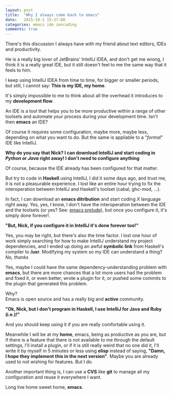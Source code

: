 ```yaml
---
layout: post
title:  "Why I always come back to emacs"
date:   2015-10-1 15:37:00
categories: emacs ide zencoding
comments: true
---
```


There's this discussion I always have with my friend about text editors, IDEs
and productivity.

He is a really big lover of JetBrains' IntelliJ IDEA, and don't get me wrong, I
think it is a really great IDE, but it still doesn't feel to me the same way
that it feels to him.

I keep using IntelliJ IDEA from time to time, for bigger or smaller periods, but
still, I cannot say: **This is my IDE, my home**.

It's simply impossible to me to think about all the overhead it introduces to my
**development flow**.

An IDE is a tool that helps you to be more productive within a range of other
toolsets and automate your process during your development time. Isn't then
**emacs** an IDE?

Of course it requires some configuration, maybe more, maybe less, depending on
what you want to do. But the same is appliable to a "*formal*" IDE like IntelliJ.

**Why do you say that Nick? I can download IntelliJ and start coding in *Python*
or *Java* right away! I don't need to configure anything**

Of course, because the IDE already has been configured for that matter.

But try to code in **Haskell** using IntelliJ, I did it some days ago, and trust
me, it is not a pleasurable experience. I lost like an entire hour trying to fix
the interoperation between IntelliJ and Haskell's toolset (cabal, ghc-mod, ...).

In fact, I can download an **emacs ditribution** and start coding *X* language
right away. Yes, yes, I know, I don't have the interoperation between the IDE and
the toolsets (or yes? See: [emacs prelude](http://batsov.com/prelude/)), but once
you configure it, it's simply done forever!.

**"But, Nick, if you configure it in IntelliJ it's done forever too!"**

Yes, you may be right, but there's also the time factor. I lost one hour of work
simply searching for how to make IntelliJ understand my project dependencies, and
I ended up doing an awful **symbolic link** from Haskell's compiler to **/usr**.
Modifying my system so my IDE can understand a thing? *No, thanks*

Yes, maybe I could have the same dependency-understanding problem with **emacs**,
but there are more chances that a lot more users had the problem and fixed it, or
even better, wrote a plugin for it, or pushed some commits to the plugin that
generated this problem.

Why?  
Emacs is open source and has a really big and **active** community.

**"Ok, Nick, but I don't program in Haskell, I use IntelliJ for Java and Ruby (i.e.)!"**

And you should keep using it if you are really comfortable using it.

Meanwhile I will be at my **home**, emacs, being as productive as you are, but
if there is a feature that there is not available to me through the default
settings, I'll install a plugin, or if it is still really weird that no one did
it, I'll write it by myself in 5 minutes or less using **elisp** instead of
saying, **"Damn, I hope they implement this in the next version"**. Maybe you
are already used to not wishing for features. But I do.

Another important thing is, I can use a **CVS** like **git** to manage all my
configuration and reuse it everywhere I want.

Long live home sweet home, **emacs**.
